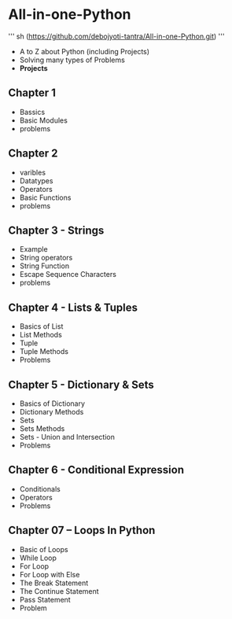 # All-in-one-Python
'''
sh
(https://github.com/debojyoti-tantra/All-in-one-Python.git)
'''
- A to Z about Python (including Projects)
- Solving many types of Problems
- <b>Projects</b>
## Chapter 1
- Bassics
- Basic Modules
- problems
## Chapter 2
- varibles
- Datatypes
- Operators
- Basic Functions
- problems
## Chapter 3 - Strings
- Example
- String operators
- String Function
- Escape Sequence Characters
- problems
## Chapter 4 - Lists & Tuples
- Basics of List
- List Methods
- Tuple
- Tuple Methods
- Problems
## Chapter 5 - Dictionary & Sets
- Basics of Dictionary
- Dictionary Methods
- Sets
- Sets Methods
- Sets - Union and Intersection
- Problems
## Chapter 6 - Conditional Expression
- Conditionals
- Operators
- Problems
## Chapter 07 – Loops In Python
- Basic of Loops
- While Loop
- For Loop
- For Loop with Else
- The Break Statement
- The Continue Statement
- Pass Statement
- Problem
